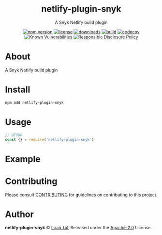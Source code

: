 
<p align="center"><h1 align="center">
  netlify-plugin-snyk
</h1>

<p align="center">
  A Snyk Netlify build plugin
</p>

<p align="center">
  <a href="https://www.npmjs.org/package/netlify-plugin-snyk"><img src="https://badgen.net/npm/v/netlify-plugin-snyk" alt="npm version"/></a>
  <a href="https://www.npmjs.org/package/netlify-plugin-snyk"><img src="https://badgen.net/npm/license/netlify-plugin-snyk" alt="license"/></a>
  <a href="https://www.npmjs.org/package/netlify-plugin-snyk"><img src="https://badgen.net/npm/dt/netlify-plugin-snyk" alt="downloads"/></a>
  <a href="https://github.com/lirantal/netlify-plugin-snyk/actions?workflow=CI"><img src="https://github.com/lirantal/netlify-plugin-snyk/workflows/CI/badge.svg" alt="build"/></a>
  <a href="https://codecov.io/gh/lirantal/netlify-plugin-snyk"><img src="https://badgen.net/codecov/c/github/lirantal/netlify-plugin-snyk" alt="codecov"/></a>
  <a href="https://snyk.io/test/github/lirantal/netlify-plugin-snyk"><img src="https://snyk.io/test/github/lirantal/netlify-plugin-snyk/badge.svg" alt="Known Vulnerabilities"/></a>
  <a href="./SECURITY.md"><img src="https://img.shields.io/badge/Security-Responsible%20Disclosure-yellow.svg" alt="Responsible Disclosure Policy" /></a>
</p>

# About

A Snyk Netlify build plugin

# Install

```bash
npm add netlify-plugin-snyk
```

# Usage

```js
// @TODO
const {} = require('netlify-plugin-snyk')
```

# Example

<!-- TODO -->

# Contributing

Please consult [CONTRIBUTING](./CONTRIBUTING.md) for guidelines on contributing to this project.

# Author

**netlify-plugin-snyk** © [Liran Tal](https://github.com/lirantal), Released under the [Apache-2.0](./LICENSE) License.
